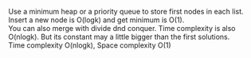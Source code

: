 Use a minimum heap or a priority queue to store first nodes in each list. Insert a new node is O(logk) and get minimum is O(1).  
You can also merge with divide dnd conquer. Time complexity is also O(nlogk). But its constant may a little bigger than the first solutions.  
Time complexity O(nlogk), Space complexity O(1)
